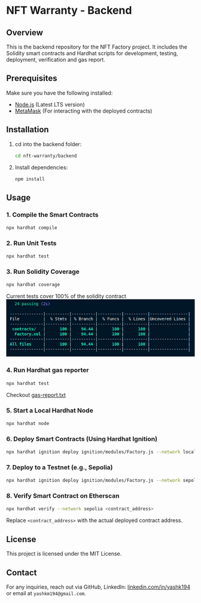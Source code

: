 # NFT Warranty - Backend

## Overview

This is the backend repository for the NFT Factory project. It includes the Solidity smart contracts and Hardhat scripts for development, testing, deployment, verification and gas report.

## Prerequisites

Make sure you have the following installed:

- [Node.js](https://nodejs.org/) (Latest LTS version)
- [MetaMask](https://metamask.io/) (For interacting with the deployed contracts)

## Installation

1. cd into the backend folder:

   ```sh
   cd nft-warranty/backend
   ```

2. Install dependencies:
   ```sh
   npm install
   ```

## Usage

### 1. Compile the Smart Contracts

```sh
npx hardhat compile
```

### 2. Run Unit Tests

```sh
npx hardhat test
```

### 3. Run Solidity Coverage

```sh
npx hardhat coverage
```

Current tests cover 100% of the solidity contract
![Solidity Coverage Result](screenshots/Test_coverage_screenshot.png)

### 4. Run Hardhat gas reporter

```sh
npx hardhat test
```

Checkout [gas-report.txt](backend/gas-report.txt)

### 5. Start a Local Hardhat Node

```sh
npx hardhat node
```

### 6. Deploy Smart Contracts (Using Hardhat Ignition)

```sh
npx hardhat ignition deploy ignition/modules/Factory.js --network localhost
```

### 7. Deploy to a Testnet (e.g., Sepolia)

```sh
npx hardhat ignition deploy ignition/modules/Factory.js --network sepolia
```

### 8. Verify Smart Contract on Etherscan

```sh
npx hardhat verify --network sepolia <contract_address>
```

Replace `<contract_address>` with the actual deployed contract address.

## License

This project is licensed under the MIT License.

## Contact

For any inquiries, reach out via GitHub, LinkedIn: [linkedin.com/in/yashk194](https://www.linkedin.com/in/yashk194/) or email at `yashkm194@gmail.com`.
